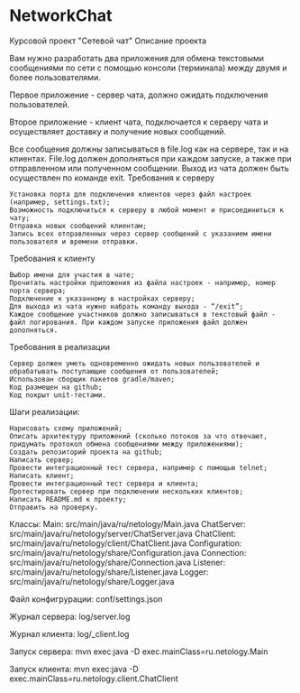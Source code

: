 # NetworkChat

Курсовой проект "Сетевой чат"
Описание проекта

Вам нужно разработать два приложения для обмена текстовыми сообщениями по сети с помощью консоли (терминала) между двумя и более пользователями.

Первое приложение - сервер чата, должно ожидать подключения пользователей.

Второе приложение - клиент чата, подключается к серверу чата и осуществляет доставку и получение новых сообщений.

Все сообщения должны записываться в file.log как на сервере, так и на клиентах. File.log должен дополняться при каждом запуске, а также при отправленном или полученном сообщении. Выход из чата должен быть осуществлен по команде exit.
Требования к серверу

    Установка порта для подключения клиентов через файл настроек (например, settings.txt);
    Возможность подключиться к серверу в любой момент и присоединиться к чату;
    Отправка новых сообщений клиентам;
    Запись всех отправленных через сервер сообщений с указанием имени пользователя и времени отправки.

Требования к клиенту

    Выбор имени для участия в чате;
    Прочитать настройки приложения из файла настроек - например, номер порта сервера;
    Подключение к указанному в настройках серверу;
    Для выхода из чата нужно набрать команду выхода - “/exit”;
    Каждое сообщение участников должно записываться в текстовый файл - файл логирования. При каждом запуске приложения файл должен дополняться.

Требования в реализации

    Сервер должен уметь одновременно ожидать новых пользователей и обрабатывать поступающие сообщения от пользователей;
    Использован сборщик пакетов gradle/maven;
    Код размещен на github;
    Код покрыт unit-тестами.

Шаги реализации:

    Нарисовать схему приложений;
    Описать архитектуру приложений (сколько потоков за что отвечают, придумать протокол обмена сообщениями между приложениями);
    Создать репозиторий проекта на github;
    Написать сервер;
    Провести интеграционный тест сервера, например с помощью telnet;
    Написать клиент;
    Провести интеграционный тест сервера и клиента;
    Протестировать сервер при подключении нескольких клиентов;
    Написать README.md к проекту;
    Отправить на проверку.

Классы:
Main:			src/main/java/ru/netology/Main.java
ChatServer:		src/main/java/ru/netology/server/ChatServer.java
ChatClient:		src/main/java/ru/netology/client/ChatClient.java
Configuration:	src/main/java/ru/netology/share/Configuration.java
Connection:		src/main/java/ru/netology/share/Connection.java
Listener:		src/main/java/ru/netology/share/Listener.java
Logger:			src/main/java/ru/netology/share/Logger.java

Файл конфигрурации: conf/settings.json

Журнал сервера: log/server.log

Журнал клиента: log/<User Name>_client.log

Запуск сервера: mvn exec:java -D exec.mainClass=ru.netology.Main

Запуск клиента: mvn exec:java -D exec.mainClass=ru.netology.client.ChatClient







